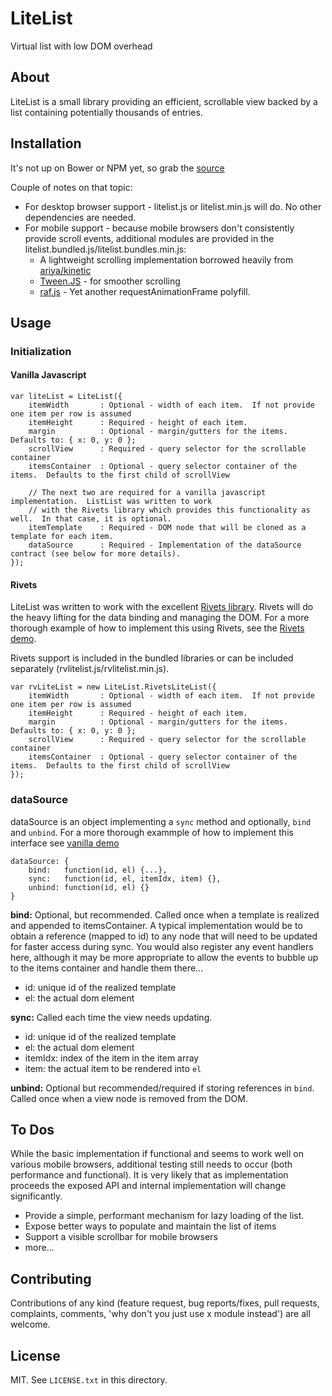 # LiteList

Virtual list with low DOM overhead

## About

LiteList is a small library providing an efficient, scrollable view backed by a list containing
potentially thousands of entries.

## Installation

It's not up on Bower or NPM yet, so grab the [source](https://github.com/davidcl64/litelist/dist/)

Couple of notes on that topic:

- For desktop browser support - litelist.js or litelist.min.js will do.  No other dependencies are needed.
- For mobile support - because mobile browsers don't consistently provide scroll events, additional modules
  are provided in the litelist.bundled.js/litelist.bundles.min.js:
    - A lightweight scrolling implementation borrowed heavily from [ariya/kinetic](https://github.com/ariya/kinetic)
    - [Tween.JS](https://github.com/sole/tween.js) - for smoother scrolling
    - [raf.js](https://github.com/ngryman/raf.js) - Yet another requestAnimationFrame polyfill.

## Usage

### Initialization

#### Vanilla Javascript

    var liteList = LiteList({
        itemWidth       : Optional - width of each item.  If not provide one item per row is assumed
        itemHeight      : Required - height of each item.
        margin          : Optional - margin/gutters for the items.  Defaults to: { x: 0, y: 0 };
        scrollView      : Required - query selector for the scrollable container
        itemsContainer  : Optional - query selector container of the items.  Defaults to the first child of scrollView

        // The next two are required for a vanilla javascript implementation.  ListList was written to work
        // with the Rivets library which provides this functionality as well.  In that case, it is optional.
        itemTemplate    : Required - DOM node that will be cloned as a template for each item.
        dataSource      : Required - Implementation of the dataSource contract (see below for more details).
    });


#### Rivets

LiteList was written to work with the excellent [Rivets library](https://github.com/mikeric/rivets).  Rivets will do
the heavy lifting for the data binding and managing the DOM.  For a more thorough example of how to implement this
using Rivets, see the [Rivets demo](https://github.com/davidcl64/litelist/demo).

Rivets support is included in the bundled libraries or can be included separately (rvlitelist.js/rvlitelist.min.js).

    var rvLiteList = new LiteList.RivetsLiteList({
        itemWidth       : Optional - width of each item.  If not provide one item per row is assumed
        itemHeight      : Required - height of each item.
        margin          : Optional - margin/gutters for the items.  Defaults to: { x: 0, y: 0 };
        scrollView      : Required - query selector for the scrollable container
        itemsContainer  : Optional - query selector container of the items.  Defaults to the first child of scrollView
    });

### dataSource

dataSource is an object implementing a `sync` method and optionally, `bind` and `unbind`.  For a more thorough exammple
of how to implement this interface see [vanilla demo](https://github.com/davidcl64/litelist/demo/vanilla.html)

    dataSource: {
        bind:   function(id, el) {...},
        sync:   function(id, el, itemIdx, item) {},
        unbind: function(id, el) {}
    }

**bind:** Optional, but recommended. Called once when a template is realized and appended to itemsContainer.  A typical
implementation would be to obtain a reference (mapped to id) to any node that will need to be updated for faster access
during sync. You would also register any event handlers here, although it may be more appropriate to allow the events
to bubble up to the items container and handle them there...

- id: unique id of the realized template
- el: the actual dom element

**sync:** Called each time the view needs updating.

- id: unique id of the realized template
- el: the actual dom element
- itemIdx: index of the item in the item array
- item:    the actual item to be rendered into `el`

**unbind:** Optional but recommended/required if storing references in `bind`. Called once when a view node is removed
from the DOM.

## To Dos

While the basic implementation if functional and seems to work well on various mobile browsers, additional testing still
needs to occur (both performance and functional).  It is very likely that as implementation proceeds the exposed API and
 internal implementation will change significantly.

- Provide a simple, performant mechanism for lazy loading of the list.
- Expose better ways to populate and maintain the list of items
- Support a visible scrollbar for mobile browsers
- more...

## Contributing

Contributions of any kind (feature request, bug reports/fixes, pull requests, complaints,
comments, 'why don't you just use x module instead') are all welcome.

## License

MIT. See `LICENSE.txt` in this directory.

